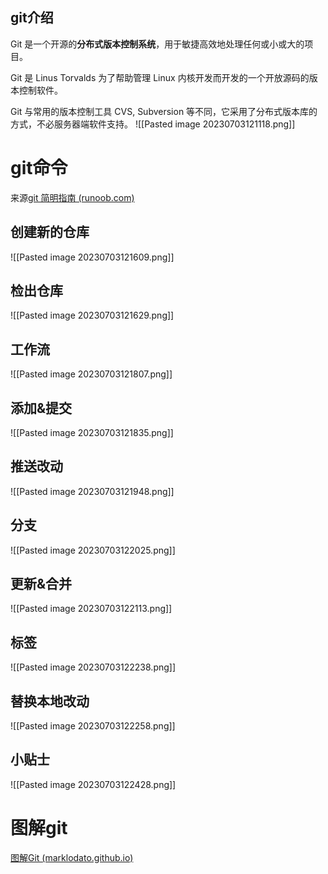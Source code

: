 ## git介绍
Git 是一个开源的**分布式版本控制系统**，用于敏捷高效地处理任何或小或大的项目。

Git 是 Linus Torvalds 为了帮助管理 Linux 内核开发而开发的一个开放源码的版本控制软件。

Git 与常用的版本控制工具 CVS, Subversion 等不同，它采用了分布式版本库的方式，不必服务器端软件支持。
![[Pasted image 20230703121118.png]]
# git命令
来源[git 简明指南 (runoob.com)](https://www.runoob.com/manual/git-guide/)

## 创建新的仓库
![[Pasted image 20230703121609.png]]
## 检出仓库
![[Pasted image 20230703121629.png]]
## 工作流
![[Pasted image 20230703121807.png]]
## 添加&提交
![[Pasted image 20230703121835.png]]
## 推送改动
![[Pasted image 20230703121948.png]]
## 分支
![[Pasted image 20230703122025.png]]
## 更新&合并
![[Pasted image 20230703122113.png]]
## 标签
![[Pasted image 20230703122238.png]]
## 替换本地改动
![[Pasted image 20230703122258.png]]
## 小贴士
![[Pasted image 20230703122428.png]]
# 图解git
[图解Git (marklodato.github.io)](http://marklodato.github.io/visual-git-guide/index-zh-cn.html)